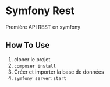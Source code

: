# Symfony Rest 
Première API REST en symfony

## How To Use
1. cloner le projet
2. `composer install`
3. Créer et importer la base de données
4. `symfony server:start`